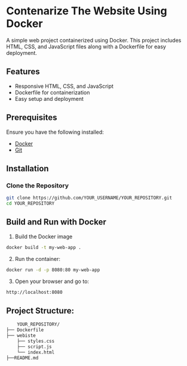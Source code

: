 # Contenarize The Website Using Docker

A simple web project containerized using Docker. This project includes HTML, CSS, and JavaScript files along with a Dockerfile for easy deployment.

## Features

- Responsive HTML, CSS, and JavaScript
- Dockerfile for containerization
- Easy setup and deployment

## Prerequisites

Ensure you have the following installed:

- [Docker](https://www.docker.com/)
- [Git](https://git-scm.com/)

## Installation

### Clone the Repository

```sh
git clone https://github.com/YOUR_USERNAME/YOUR_REPOSITORY.git
cd YOUR_REPOSITORY
```

## Build and Run with Docker
1. Build the Docker image  
```sh
docker build -t my-web-app .

```
2. Run the container: 
```sh
docker run -d -p 8080:80 my-web-app
```

3. Open your browser and go to:
```sh
http://localhost:8080
```

## Project Structure: 
```sh
    YOUR_REPOSITORY/
├── Dockerfile
├── webiste
    ├── styles.css
    ├── script.js
    └── index.html 
├──README.md

```
